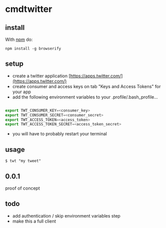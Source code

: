 # cmdtwitter

## install

With [npm](http://npmjs.org) do:

```
npm install -g browserify
```

## setup

* create a twitter application [https://apps.twitter.com/](https://apps.twitter.com/)
* create consumer and access keys on tab "Keys and Access Tokens" for your app
* add the following environment variables to your .profile/.bash_profile...

```js

export TWT_CONSUMER_KEY=<consumer_key>
export TWT_CONSUMER_SECRET=<consumer_secret>
export TWT_ACCESS_TOKEN=<access_token>
export TWT_ACCESS_TOKEN_SECRET=<access_token_secret>

```

* you will have to probably restart your terminal

## usage

```
$ twt "my tweet"
```

## 0.0.1

proof of concept

## todo

* add authentication / skip environment variables step
* make this a full client
